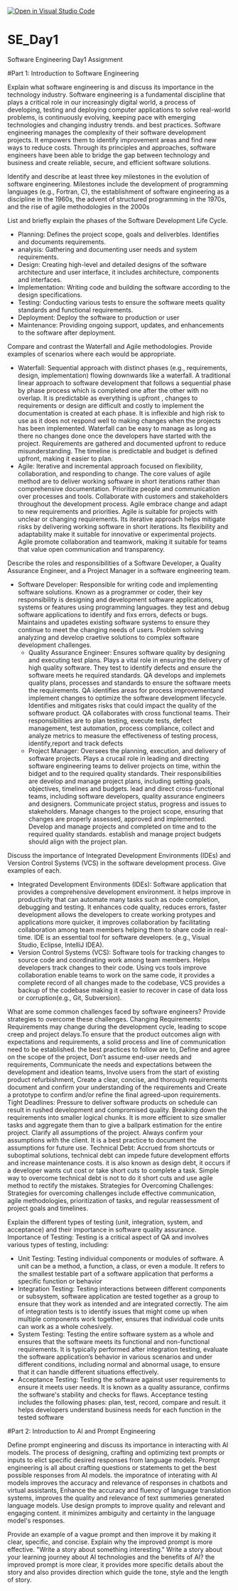 [![Open in Visual Studio Code](https://classroom.github.com/assets/open-in-vscode-2e0aaae1b6195c2367325f4f02e2d04e9abb55f0b24a779b69b11b9e10269abc.svg)](https://classroom.github.com/online_ide?assignment_repo_id=18598908&assignment_repo_type=AssignmentRepo)
# SE_Day1
Software Engineering Day1 Assignment

#Part 1: Introduction to Software Engineering

Explain what software engineering is and discuss its importance in the technology industry.
Software engineering is a fundamental discipline that plays a critical role in our increasingly digital world, a  process of developing, testing and deploying computer applications to solve real-world problems, is continuously evolving, keeping pace with emerging technologies and changing industry trends. and best practices. Software engineering manages the complexity of their software development projects. It empowers them to identify improvement areas and find new ways to reduce costs. Through its principles and approaches, software engineers have been able to bridge the gap between technology and business and create reliable, secure, and efficient software solutions.  

Identify and describe at least three key milestones in the evolution of software engineering.
Milestones include the development of programming languages (e.g., Fortran, C), the establishment of software engineering as a discipline in the 1960s, the advent of structured programming in the 1970s, and the rise of agile methodologies in the 2000s

List and briefly explain the phases of the Software Development Life Cycle.
  - Planning: Defines the project scope, goals and deliverbles. Identifies and documents requirements. 
  - analysis: Gathering and documenting user needs and system requirements.
  - Design: Creating high-level and detailed designs of the software architecture and user interface, it includes architecture, components and interfaces. 
  - Implementation: Writing code and building the software according to the design specifications.
  - Testing: Conducting various tests to ensure the software meets quality standards and functional requirements.
  - Deployment: Deploy the software to production or user 
  - Maintenance: Providing ongoing support, updates, and enhancements to the software after deployment.

Compare and contrast the Waterfall and Agile methodologies. Provide examples of scenarios where each would be appropriate.
  - Waterfall: Sequential approach with distinct phases (e.g., requirements, design, implementation) flowing downwards like a waterfall. A traditional linear approach to software development that follows a sequential phase by phase process which is completed one after the other with no overlap. It is predictable as everything is upfront , changes to requirements or design are difficult and costly to implement the documentation is created at each phase. It is inflexible and high risk to use as it does not respond well to making changes when the projects has been implemented. Waterfall can be easy to manage as long as there no changes done once the developers have started with the project. Requirements are gathered and documented upfront to reduce misunderstanding. The timeline is predictable and budget is defined upfront, making it easier to plan. 
  - Agile: Iterative and incremental approach focused on flexibility, collaboration, and responding to change. The core values of agile method are to deliver working software in short iterations rather than comprehensive documentation. Prioritize people and communication over processes and tools. Collaborate with customers and stakeholders throughout the development process. Agile embrace change and adapt to new requirements and priorities. Agile is suitable for projects with unclear or changing requirements. Its iterative approach helps mitigate risks by delivering working software in short iterations. Its flexibility and adaptability make it suitable for innovative or experimental projects. Agile promote collaboration and teamwork, making it suitable for teams that value open communication and transparency.

Describe the roles and responsibilities of a Software Developer, a Quality Assurance Engineer, and a Project Manager in a software engineering team.
- Software Developer: Responsible for writing code and implementing software solutions. Known as a programmer or coder, their key responsibility is designing and development software applications, systems or features using programming languages. they test and debug software applications to identify and fixs errors, defects or bugs. Maintains and upadetes existing software systems to ensure they continue to meet the changing needs of users. Problem solving analyzing and develop craetive solutions to complex software development challenges. 
  - Quality Assurance Engineer: Ensures software quality by designing and executing test plans. Plays a vital role in ensuring the delivery of high quality software. They test to identify defects and ensure the software meets he required standards. QA develops and implemets quality plans, processes and standards to ensure the software meets the requirements. QA identifies areas for process improvementand implement changes to optimize the software development lifecycle. Identifies and mitigates risks that could impact the quality of the software product. QA collaborates with cross functional teams. Their responsibilities are to plan testing, execute tests, defect management, test automation, process compliance, collect and analyze metrics to measure the effectiveness of testing process, identify,report and track defects  
  - Project Manager: Oversees the planning, execution, and delivery of software projects. Plays a crucail role in leading and directing software engineering teams to deliver projects on time, within the bidget and to the required quality standards. Their responsibilities are develop and manage project plans, including setting goals, objectives, timelines and budgets. lead and direct cross-functional teams, including software developers, quality assurance engineers and designers. Communicate project status, progress and issues to stakeholders. Manage changes to the project scope, ensuring that changes are properly assessed, approved and implemented. Develop and manage projects and completed on time and to the required quality standards. establish and manage project budgets should align with the project plan. 
 


Discuss the importance of Integrated Development Environments (IDEs) and Version Control Systems (VCS) in the software development process. Give examples of each.
  - Integrated Development Environments (IDEs): Software application that provides a comprehensive development environment. it helps improve in productivity that can automate many tasks such as code completion, debugging and testing. It enhances code quality, reduces errors, faster development allows the developers to create working protypes and applications more quicker, it improves collaboration by facilitating collaboration among team members helping them to share code in real-time. IDE is an essential tool for software developers. (e.g., Visual Studio, Eclipse, IntelliJ IDEA). 
  - Version Control Systems (VCS): Software tools for tracking changes to source code and coordinating work among team members. Helps developers track changes to their code. Using vcs tools improve collaboration enable teams to work on the same code, it provides a complete record of all changes made to the codebase, VCS provides a backup of the codebase making it easier to recover in case of data loss or corruption(e.g., Git, Subversion).

What are some common challenges faced by software engineers? Provide strategies to overcome these challenges.
 Changing Requirements: Requirements may change during the development cycle, leading to scope creep and project delays.To ensure that the product outcomes align with expectations and requirements, a solid process and line of communication need to be established. the best practices to follow are to, Define and agree on the scope of the project, Don’t assume end-user needs and requirements, Communicate the needs and expectations between the development and ideation teams, Involve users from the start of existing product refurbishment, Create a clear, concise, and thorough requirements document and confirm your understanding of the requirements and Create a prototype to confirm and/or refine the final agreed-upon requirements.
 Tight Deadlines: Pressure to deliver software products on schedule can result in rushed development and compromised quality. Breaking down the requirements into smaller logical chunks. It is more efficient to size smaller tasks and aggregate them than to give a ballpark estimation for the entire project. Clarify all assumptions of the project. Always confirm your assumptions with the client. It is a best practice to document the assumptions for future use.
 Technical Debt: Accrued from shortcuts or suboptimal solutions, technical debt can impede future development efforts and increase maintenance costs. it is also known as design debt, it occurs if a developer wants cut cost or take short cuts to complete a task. Simple way to overcome technical debt is not to do it short cuts and use agile method to rectify the mistakes. 
Strategies for Overcoming Challenges: Strategies for overcoming challenges include effective communication, agile methodologies, prioritization of tasks, and regular reassessment of project goals and timelines.


Explain the different types of testing (unit, integration, system, and acceptance) and their importance in software quality assurance.
 Importance of Testing: Testing is a critical aspect of QA and involves various types of testing, including:
  - Unit Testing: Testing individual components or modules of software. A unit can be a method, a function, a class, or even a module. It refers to the smallest testable part of a software application that performs a specific function or behavior
  - Integration Testing: Testing interactions between different components or subsystem, software application are tested together as a group to ensure that they work as intended and are integrated correctly. The aim of integration tests is to identify issues that might come up when multiple components work together, ensures that individual code units can work as a whole cohesively.
  - System Testing: Testing the entire software system as a whole and ensures that the software meets its functional and non-functional requirements. It is typically performed after integration testing, evaluate the software application’s behavior in various scenarios and under different conditions, including normal and abnormal usage, to ensure that it can handle different situations effectively. 
  - Acceptance Testing: Testing the software against user requirements to ensure it meets user needs. It is known as a quality assurance, confirms the software's stability and checks for flaws. Acceptance testing includes the following phases: plan, test, record, compare and result. it helps developers understand business needs for each function in the tested software


#Part 2: Introduction to AI and Prompt Engineering


Define prompt engineering and discuss its importance in interacting with AI models.
The process of designing, crafting and optimizing text prompts or inputs to elict specific desired responses from language models. Prompt engineering is all about crafting questions or statements to get the best possible responses from AI models.  the imporatnce of interating with AI models improves the accuracy and relevance of responses in chatbots and virtual assistants, Enhance the accuracy and fluency of language translation systems, improves the quality and relevance of text summeries generated language models. Use design prompts to improve quality and relevant and engaging content. it minimizes ambiguity and certainty in the language model's responses. 

Provide an example of a vague prompt and then improve it by making it clear, specific, and concise. Explain why the improved prompt is more effective.
"Write a story about something interesting."
Write a story about your learning journey about AI technologies and the benefits of AI?
the improved prompt is more clear, it provides more specific details about the story and also provides direction which guide the tone, style and the length of story.




